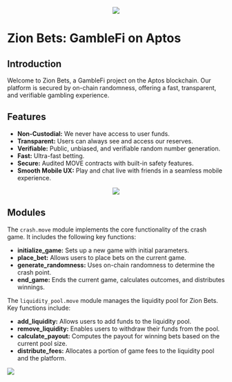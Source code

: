 <p align="center">
  <img src="https://github.com/SeamMoney/zionbets/blob/main/move-mania-docs/src/images/zion_hero.png">
</p>

# Zion Bets: GambleFi on Aptos

## Introduction
Welcome to Zion Bets, a GambleFi project on the Aptos blockchain. Our platform is secured by on-chain randomness, offering a fast, transparent, and verifiable gambling experience.

## Features
- **Non-Custodial:** We never have access to user funds.
- **Transparent:** Users can always see and access our reserves.
- **Verifiable:** Public, unbiased, and verifiable random number generation.
- **Fast:** Ultra-fast betting.
- **Secure:** Audited MOVE contracts with built-in safety features.
- **Smooth Mobile UX:** Play and chat live with friends in a seamless mobile experience.

<p align="center">
  <img src="https://github.com/SeamMoney/zionbets/blob/main/move-mania-docs/src/images/zion_app_showcase.png">
</p>

## Modules
The `crash.move` module implements the core functionality of the crash game. It includes the following key functions:
- **initialize_game:** Sets up a new game with initial parameters.
- **place_bet:** Allows users to place bets on the current game.
- **generate_randomness:** Uses on-chain randomness to determine the crash point.
- **end_game:** Ends the current game, calculates outcomes, and distributes winnings.

The `liquidity_pool.move` module manages the liquidity pool for Zion Bets. Key functions include:
- **add_liquidity:** Allows users to add funds to the liquidity pool.
- **remove_liquidity:** Enables users to withdraw their funds from the pool.
- **calculate_payout:** Computes the payout for winning bets based on the current pool size.
- **distribute_fees:** Allocates a portion of game fees to the liquidity pool and the platform.

[![](https://mermaid.ink/img/pako:eNqtWPtPGzkQ_lesPXEEyaCE8NwiJAjlWl0oEaF3p15OK2fXJBb7qu0F0sL_fmN7H_bm0ZN6_JBsPONvZr552Mt3L8wi6vne1tb3SYoQS5n0kX5EaFvOaUK3fbQ9JYJuY3v1D8IZmcZUbNfqIMo5SwhfDLI442rfL93u9XW3W21tNO7pi2y0rvXfstZlxiPKN6DFLKUbxIKGWRq1HFJ_lo6kXDJHZcmbSsV1esnalISPM54VabTaUkJYevk4W-fGRmzJZLwp0hSyaNhaLQ_jQkAYa81X8g0QNJrRIZnS-NKJU3KSipxwmspVyjajRvqmvuDjbWtrkk7SGSf5HN1fGaEopmbhs6BcVHAIXUQJS_-eePp74v3TSEYxWVAOIvPgyIYjWB-yrwWLmFygEc-eWGTp0DRSLjiGJ96AEzFHv5GEopssKmI68RpILRxLIilA628kJC9CeTbl57tIsFlKeRCS3Edj_TwgOZmyGOwbjbDgiqtgBvg-us0ly9IzZezcyFVjZYVA759A6wNJI-gxJyjtgdoADmgnHfuScBlIltAgET4qjg7M-hwgaQD9wKkM5gDgoycayoyfFSelYUHidSJIcZQlKRU25JRKoYJM8pjekPyMRBEHDYwuqTxf9hhWwWH4dPzNddJ8VG6ukQOSQIFJy1wIGEFWyJozkLhmxir2khjDg-K4Q1TJ-OhXkxq8mQq8moaddsmF1MSTq8cAHO5UkdR2WlG4EAMwcFsohCquJT9b1GCLgSW4O_pESax5HmUsVbhcLwWhWsvVWgBJDCIG7LNpIWnwzNKUpTPRURHTKLB5WaZkPRsDEoeO5RAWihg6wxgPjPVnJudBU0idVk25eYG6AjfT2Y6W_aBfrQbPsnhFzw5HP9OwP2zI2r4ybw8c7Y5tDPJI-RPwkqlMD-Dz7MvF6L7ssjgLHyEPcbW91BiO1Felk-vNQaIo1U7fwJPl8krtacFTo30JT8vabhsVeR4v6iBUM-mVxrGOXmBOtZc6awv-jibZE7VRuV7ZjFoFsBb2_QucP6G8M8QCKjULgU216Nj7beLdti4snLxoY7STtvODsvydLlB9S0JQN7A3hbmUSmEXZ2lS4WpS1ldI50MWRwLB9QvlUFnbAj3AGSx2lmdt3YlN_9WTtDOo2jNCWoKe55RTDavmJdKbaBu2ch1Q62df4Y3fv79qnxg3F38Fg7uL8YdgdPvx0z3Y7u2fKMHg9vOn-6vbPz8FN-O1rb21pU9_9DGFGwnkEoZ9eRPQpz_a3T1__Qj3VAYxCO3zazP724pmMgoTlQn4dWlcmk3mAqF36Qkv1Ah_raf9ktId_VpQIYUezDCXX6upbjSHI611EUHO6iJ_bbeXo2uaxFFv9Y3FkXVNuaOQT0XTnOUlVc09RSNDziRcP8Vrc32w9DTICrU66ppei_yYfaPLeBVbWhFGMXtgK7RKojYrtbOktaEy_qMm1HmsVJ3jyeKvdWys4LA8N1rMOOO9VHQmvg6KpGSmPLXa27KtS3s30SfVKssNi3tNJO6sWxe5taEZaJbp6zh7RtkDulazo8yuW5JljuEcJmIphBWzXOtf0fX6ruNavVyCEcazZMWWxvWmiWS2jk531H4WQH1VZ3byq7Iw468qo7ouzJYwJkJc0QdUqBn0wOLYL9-FMBzl2SNt_dx9ZpGc-_v5Cw7V-5lfvly9a8GZe0AJaF6Ifg4Qhr-ejbWP6u-_QypxG_Kp5PB_hIzpDEb7zwPCm_7jWC7At4g-kCLWrxGbUGxHzHmAzezGMGxVbh2FZlzierbgagbichDgVTc7B6aek7jqYFyOOtzuVOzWJm41IW41GXabCFsNUhWC44nVKNg2Wp3dda6dXcMeHu7jYR8PD_DwsEzeOw97CeUJYZHne_qfPRNP_xNo4vnwGBH-qG40b6BHCpmNF2no-UAOxR7Pitnc8x_gCIZfRR4BjVeMwB0pqVdzkn7JMue353_3Xjx_t7e_d3p62OseHB91D7v9wxPsLTx___R4r9c77R2cHBz1D3v94zfsfdMIvb1uf79_cLR_1AX50XG___YvNpk57w?type=png)](https://mermaid.live/edit#pako:eNqtWPtPGzkQ_lesPXEEyaCE8NwiJAjlWl0oEaF3p15OK2fXJBb7qu0F0sL_fmN7H_bm0ZN6_JBsPONvZr552Mt3L8wi6vne1tb3SYoQS5n0kX5EaFvOaUK3fbQ9JYJuY3v1D8IZmcZUbNfqIMo5SwhfDLI442rfL93u9XW3W21tNO7pi2y0rvXfstZlxiPKN6DFLKUbxIKGWRq1HFJ_lo6kXDJHZcmbSsV1esnalISPM54VabTaUkJYevk4W-fGRmzJZLwp0hSyaNhaLQ_jQkAYa81X8g0QNJrRIZnS-NKJU3KSipxwmspVyjajRvqmvuDjbWtrkk7SGSf5HN1fGaEopmbhs6BcVHAIXUQJS_-eePp74v3TSEYxWVAOIvPgyIYjWB-yrwWLmFygEc-eWGTp0DRSLjiGJ96AEzFHv5GEopssKmI68RpILRxLIilA628kJC9CeTbl57tIsFlKeRCS3Edj_TwgOZmyGOwbjbDgiqtgBvg-us0ly9IzZezcyFVjZYVA759A6wNJI-gxJyjtgdoADmgnHfuScBlIltAgET4qjg7M-hwgaQD9wKkM5gDgoycayoyfFSelYUHidSJIcZQlKRU25JRKoYJM8pjekPyMRBEHDYwuqTxf9hhWwWH4dPzNddJ8VG6ukQOSQIFJy1wIGEFWyJozkLhmxir2khjDg-K4Q1TJ-OhXkxq8mQq8moaddsmF1MSTq8cAHO5UkdR2WlG4EAMwcFsohCquJT9b1GCLgSW4O_pESax5HmUsVbhcLwWhWsvVWgBJDCIG7LNpIWnwzNKUpTPRURHTKLB5WaZkPRsDEoeO5RAWihg6wxgPjPVnJudBU0idVk25eYG6AjfT2Y6W_aBfrQbPsnhFzw5HP9OwP2zI2r4ybw8c7Y5tDPJI-RPwkqlMD-Dz7MvF6L7ssjgLHyEPcbW91BiO1Felk-vNQaIo1U7fwJPl8krtacFTo30JT8vabhsVeR4v6iBUM-mVxrGOXmBOtZc6awv-jibZE7VRuV7ZjFoFsBb2_QucP6G8M8QCKjULgU216Nj7beLdti4snLxoY7STtvODsvydLlB9S0JQN7A3hbmUSmEXZ2lS4WpS1ldI50MWRwLB9QvlUFnbAj3AGSx2lmdt3YlN_9WTtDOo2jNCWoKe55RTDavmJdKbaBu2ch1Q62df4Y3fv79qnxg3F38Fg7uL8YdgdPvx0z3Y7u2fKMHg9vOn-6vbPz8FN-O1rb21pU9_9DGFGwnkEoZ9eRPQpz_a3T1__Qj3VAYxCO3zazP724pmMgoTlQn4dWlcmk3mAqF36Qkv1Ah_raf9ktId_VpQIYUezDCXX6upbjSHI611EUHO6iJ_bbeXo2uaxFFv9Y3FkXVNuaOQT0XTnOUlVc09RSNDziRcP8Vrc32w9DTICrU66ppei_yYfaPLeBVbWhFGMXtgK7RKojYrtbOktaEy_qMm1HmsVJ3jyeKvdWys4LA8N1rMOOO9VHQmvg6KpGSmPLXa27KtS3s30SfVKssNi3tNJO6sWxe5taEZaJbp6zh7RtkDulazo8yuW5JljuEcJmIphBWzXOtf0fX6ruNavVyCEcazZMWWxvWmiWS2jk531H4WQH1VZ3byq7Iw468qo7ouzJYwJkJc0QdUqBn0wOLYL9-FMBzl2SNt_dx9ZpGc-_v5Cw7V-5lfvly9a8GZe0AJaF6Ifg4Qhr-ejbWP6u-_QypxG_Kp5PB_hIzpDEb7zwPCm_7jWC7At4g-kCLWrxGbUGxHzHmAzezGMGxVbh2FZlzierbgagbichDgVTc7B6aek7jqYFyOOtzuVOzWJm41IW41GXabCFsNUhWC44nVKNg2Wp3dda6dXcMeHu7jYR8PD_DwsEzeOw97CeUJYZHne_qfPRNP_xNo4vnwGBH-qG40b6BHCpmNF2no-UAOxR7Pitnc8x_gCIZfRR4BjVeMwB0pqVdzkn7JMue353_3Xjx_t7e_d3p62OseHB91D7v9wxPsLTx___R4r9c77R2cHBz1D3v94zfsfdMIvb1uf79_cLR_1AX50XG___YvNpk57w)